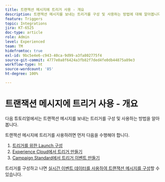 ```yaml
---
title: 트랜잭션 메시지에 트리거 사용 - 개요
description: 트랜잭션 메시지를 보내는 트리거를 구성 및 사용하는 방법에 대해 알아봅니다.
feature: Triggers
topic: Integrations
jira: KT-6525
doc-type: article
role: Admin
level: Experienced
team: TM
hidefromtoc: true
exl-id: 9bc5e4e6-c943-40ca-9d99-a3fa802775f4
source-git-commit: 4777e0a8f6424a3fb82f7ded4fe0db44875a89e3
workflow-type: ht
source-wordcount: '85'
ht-degree: 100%

---
```


# 트랜잭션 메시지에 트리거 사용 - 개요

다음 튜토리얼에서는 트랜잭션 메시지를 보내는 트리거를 구성 및 사용하는 방법을 알아봅니다.

트랜잭션 메시지에 트리거를 사용하려면 먼저 다음을 수행해야 합니다.

1. [트리거를 위한 Launch 구성](/help/integrations/configure-launch-for-triggers.md)
2. [Experience Cloud에서 트리거 만들기](/help/integrations/create-a-trigger-in-experience-cloud.md)
3. [Campaign Standard에서 트리거 이벤트 만들기](/help/integrations/create-a-trigger-event.md)

트리거를 구성하고 나면 [실시간 이벤트 데이터를 사용하여 트랜잭션 메시지를 구성](/help/integrations/configure-transactional-messages-using-realtime-event-data.md)할 수 있습니다.
